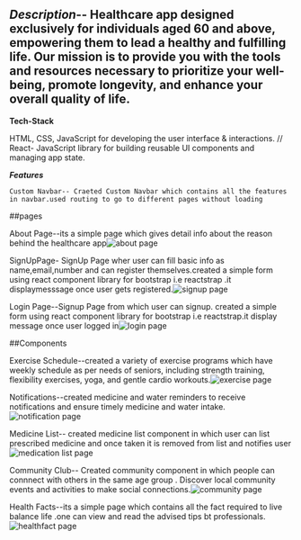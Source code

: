 

***Description***--
Healthcare app designed exclusively for individuals aged 60 and above, empowering them to lead a healthy and fulfilling life. Our mission is to provide you with the tools and resources necessary to prioritize your well-being, promote longevity, and enhance your overall quality of life.
 ------------------------------------------------------------------------------------------------------------------------------------------------------------
  **Tech-Stack**
  
  HTML, CSS, JavaScript  for developing the user interface & interactions.
  //
React- JavaScript library for building reusable UI components and managing app state.
  
   ***Features***
   
   
    Custom Navbar-- Craeted Custom Navbar which contains all the features in navbar.used routing to go to different pages without loading
   
   ##pages
   
   About Page--its a simple page which  gives detail info about the reason behind the healthcare app![about page](https://github.com/gvs9/health_care_app.github.io/assets/92633276/f254aef1-e6e3-4e14-a73e-5318ca7f9ba9)

 SignUpPage- SignUp Page wher user can fill basic info as name,email,number and can register themselves.created a simple form using react component library for bootstrap i.e reactstrap .it displaymesssage once user gets registered.![signup page](https://github.com/gvs9/health_care_app.github.io/assets/92633276/6db14a94-8aca-47f9-be77-11fc90557ca1)

 
 Login Page--Signup Page from which user can signup. created a simple form using react component library for bootstrap i.e reactstrap.it display message once user logged in![login page](https://github.com/gvs9/health_care_app.github.io/assets/92633276/84605c6c-cff6-4aac-a7e1-bf5b24b92c9f)

##Components

 Exercise Schedule--created a variety of exercise programs  which have weekly  schedule as per needs of seniors, including strength training, flexibility exercises, yoga, and gentle cardio workouts.![exercise page](https://github.com/gvs9/health_care_app.github.io/assets/92633276/36afe51c-3a0a-4e77-9270-9bb793c93af0)
 
 Notifications--created medicine and water reminders to receive notifications and ensure timely medicine and water intake.
 ![notification page](https://github.com/gvs9/health_care_app.github.io/assets/92633276/b2607084-0574-4d6f-a86e-19fc2f36f7de)

Medicine List-- created medicine list component in which user can list prescribed medicine and  once taken it is removed from list and  notifies user![medication list page](https://github.com/gvs9/health_care_app.github.io/assets/92633276/93e19165-5367-47dc-bc5f-5250365a1aab)

Community Club-- Created community component in which people can  connnect with others in the same age group . Discover local community events and activities to make social connections.![community page](https://github.com/gvs9/health_care_app.github.io/assets/92633276/2d8e9945-40ef-40f3-9977-88420a1c1525)

Health Facts--its a simple page which contains all the fact required to live balance life .one can view and read the advised tips bt professionals.![healthfact page](https://github.com/gvs9/health_care_app.github.io/assets/92633276/38aff8f6-867c-4abf-b6d9-c363caf872aa)



